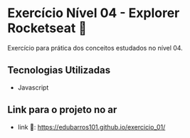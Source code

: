 # Exercício Nível 04 - Explorer Rocketseat 🚀

Exercício para prática dos conceitos estudados no nível 04.

## Tecnologias Utilizadas

- Javascript

## Link para o projeto no ar

- link 🔗: https://edubarros101.github.io/exercicio_01/

